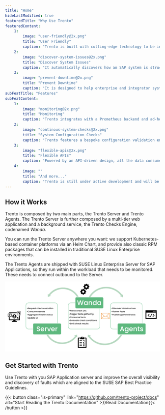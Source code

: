 ```yaml
---
title: "Home"
hideLastModified: true
featuredTitle: "Why Use Trento"
featuredContent:
    1:
        image: "user-friendly@2x.png"
        title: "User Friendly"
        caption: "Trento is built with cutting-edge technology to be intuitive and easy to use. It provides just the right amount of information that is really needed at a glance."
    2:
        image: "discover-system-issues@2x.png"
        title: "Discover System Issues"
        caption: "It automatically discovers how an SAP system is structured and configured, and gives users a comprehensive 10,000 feet view of their entire SAP landscape"
    3:
        image: "prevent-downtime@2x.png"
        title: "Prevent Downtime"
        caption: "It is designed to help enterprise and integrator system administrators avoid common infrastructure problems that can result in delayed service implementations or unplanned downtime."
subFeatTitle: "Features"
subFeatContent:
    1:
        image: "monitoring@2x.png"
        title: "Monitoring"
        caption: "Trento integrates with a Prometheus backend and ad-hoc exporters to provide real-time metrics on business-critical SAP infrastructure. Unlike generic observability solutions, Trento provides contextual information that are peculiar to how SAP systems are structured."
    2:
        image: "continous-system-checks@2x.png"
        title: "System Configuration Checks"
        caption: "Trento features a bespoke configuration validation engine designed to promptly flag any non-compliant system configurations, aligning with SUSE's industry-leading best practices. SAP Architects can extend this engine by building additional system checks with a YAML-based Domain Specific Language."
    3:
        image: "flexible-apis@2x.png"
        title: "Flexible APIs"
        caption: "Powered by an API-driven design, all the data consumed via the web UI can also be leveraged by third-party systems via transparent, explicitly specified and documented integration interfaces."
    4:
        image: ""
        title: "And more..."
        caption: "Trento is still under active development and will be releasing more features in the upcoming months."
---
```


## How it Works
Trento is composed by two main parts, the Trento Server and Trento Agents. The Trento Server is further composed by a multi-tier web application and a background service, the Trento Checks Engine, codenamed _Wanda_.

You can run the Trento Server anywhere you want: we support Kubernetes-based container platforms via an Helm Chart, and provide also classic RPM packages that can be installed in traditional SUSE Linux Enterprise environments.

The Trento Agents are shipped with SUSE Linux Enterprise Server for SAP Applications, so they run within the workload that needs to be monitored. These needs to connect outbound to the Server.

![Trento Checks Engine](trento-checks-engine@2x.png)

## Get Started with Trento
Use Trento with you SAP Application server and improve the overall visibility and discovery of faults which are aligned to the SUSE SAP Best Practice Guidelines.

{{< button class="is-primary" link="https://github.com/trento-project/docs" alt="Start Reading the Trento Documentation" >}}Read Documentation{{< /button >}}
